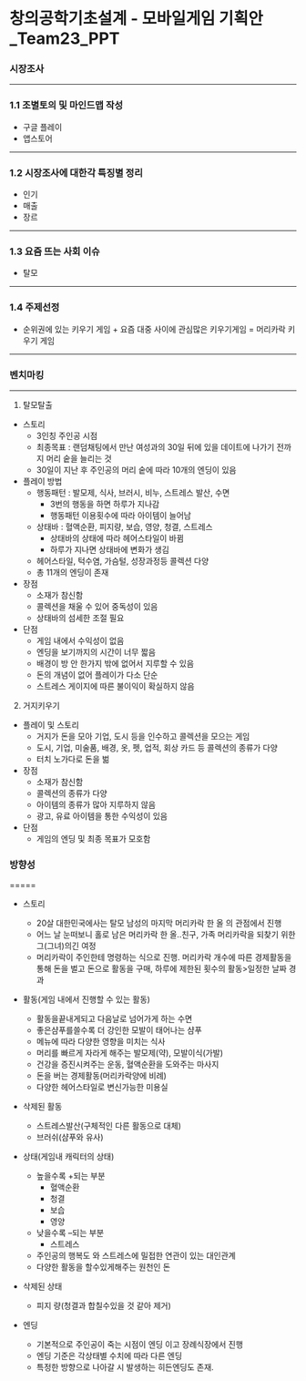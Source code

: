 # 창의공학기초설계 - 모바일게임 기획안_Team23_PPT
### 시장조사
----------------------
### 1.1 조별토의 및 마인드맵 작성
- 구글 플레이 
- 앱스토어 
----------------------------------------------------------
### 1.2 시장조사에 대한각 특징별 정리
- 인기
- 매출
- 장르
----------------------------------------------------------
### 1.3 요즘 뜨는 사회 이슈
- 탈모
----------------------------------------------------------
### 1.4 주제선정
- 순위권에 있는 키우기 게임 + 요즘 대중 사이에 관심많은 키우기게임 = 머리카락 키우기 게임
----------------------------------------------------------

### 벤치마킹 ###
---
1. 탈모탈출
- 스토리
  - 3인칭 주인공 시점
  - 최종목표 : 랜덤채팅에서 만난 여성과의 30일 뒤에 있을 데이트에 나가기 전까지 머리 숱을 늘리는 것
  - 30일이 지난 후 주인공의 머리 숱에 따라 10개의 엔딩이 있음
- 플레이 방법
  - 행동패턴 : 발모제, 식사, 브러시, 비누, 스트레스 발산, 수면
    - 3번의 행동을 하면 하루가 지나감
    - 행동패턴 이용횟수에 따라 아이템이 늘어남
  - 상태바 : 혈액순환, 피지량, 보습, 영양, 청결, 스트레스
    - 상태바의 상태에 따라 헤어스타일이 바뀜
    - 하루가 지나면 상태바에 변화가 생김
  - 헤어스타일, 턱수염, 가슴털, 성장과정등 콜렉션 다양
  - 총 11개의 엔딩이 존재
- 장점
  - 소재가 참신함
  - 콜렉션을 채울 수 있어 중독성이 있음
  - 상태바의 섬세한 조절 필요
- 단점
  - 게임 내에서 수익성이 없음
  - 엔딩을 보기까지의 시간이 너무 짧음
  - 배경이 방 안 한가지 밖에 없어서 지루할 수 있음
  - 돈의 개념이 없어 플레이가 다소 단순
  - 스트레스 게이지에 따른 불이익이 확실하지 않음

2. 거지키우기
- 플레이 및 스토리
  - 거지가 돈을 모아 기업, 도시 등을 인수하고 콜렉션을 모으는 게임
  - 도시, 기업, 미술품, 배경, 옷, 펫, 업적, 회상 카드 등 콜렉션의 종류가 다양
  - 터치 노가다로 돈을 벎
- 장점
  - 소재가 참신함
  - 콜렉션의 종류가 다양
  - 아이템의 종류가 많아 지루하지 않음
  - 광고, 유료 아이템을 통한 수익성이 있음
- 단점
  - 게임의 엔딩 및 최종 목표가 모호함

### 방향성 ###
=====

* 스토리

  * 20살 대한민국에사는 탈모 남성의 마지막 머리카락 한 올 의 관점에서 진행
  * 어느 날 눈떠보니 홀로 남은 머리카락 한 올..친구, 가족 머리카락을 되찾기 위한 그(그녀)의긴 여정
  * 머리카락이 주인한테 명령하는 식으로 진행. 머리카락 개수에 따른 경제활동을 통해 돈을 벌고 돈으로 
     활동을 구매, 하루에 제한된 횟수의 활동>일정한 날짜 경과

* 활동(게임 내에서 진행할 수 있는 활동)

  * 활동을끝내게되고 다음날로 넘어가게 하는 수면
  * 좋은샴푸를쓸수록 더 강인한 모발이 태어나는 샴푸
  * 메뉴에 따라 다양한 영향을 미치는 식사
  * 머리를 빠르게 자라게 해주는 발모제(약), 모발이식(가발)
  * 건강을 증진시켜주는 운동, 혈액순환을 도와주는 마사지
  * 돈을 버는 경제활동(머리카락양에 비례)
  * 다양한 헤어스타일로 변신가능한 미용실

* 삭제된 활동

  * 스트레스발산(구체적인 다른 활동으로 대체)
  * 브러쉬(샴푸와 유사)

* 상태(게임내 캐릭터의 상태)

  * 높을수록 +되는 부분
    * 혈액순환
    * 청결
    * 보습
    * 영양
  * 낮을수록 –되는 부분
    * 스트레스
  * 주인공의 행복도 와 스트레스에 밀접한 연관이 있는 대인관계 
  * 다양한 활동을 할수있게해주는 원천인 돈

* 삭제된 상태

  * 피지 량(청결과 합칠수있을 것 같아 제거)

* 엔딩

  * 기본적으로 주인공이 죽는 시점이 엔딩 이고 장례식장에서 진행
  * 엔딩 기준은 각상태별 수치에 따라 다른 엔딩	
  * 특정한 방향으로 나아갈 시 발생하는 히든엔딩도 존재.
